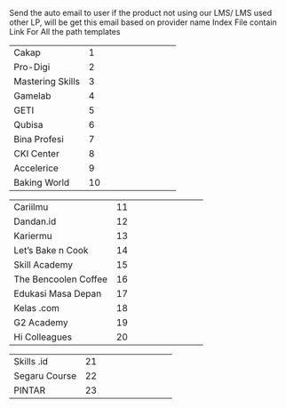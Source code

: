 Send the auto email to user if the product not using our LMS/ LMS used other LP, will be get this email based on provider name
Index File contain Link For All the path templates

|                  |    |   |   |   |   |   |   |   |   |
|------------------|----|---|---|---|---|---|---|---|---|
| Cakap            | 1  |   |   |   |   |   |   |   |   |
| Pro-Digi         | 2  |   |   |   |   |   |   |   |   |
| Mastering Skills | 3  |   |   |   |   |   |   |   |   |
| Gamelab          | 4  |   |   |   |   |   |   |   |   |
| GETI             | 5  |   |   |   |   |   |   |   |   |
| Qubisa           | 6  |   |   |   |   |   |   |   |   |
| Bina Profesi     | 7  |   |   |   |   |   |   |   |   |
| CKI Center       | 8  |   |   |   |   |   |   |   |   |
| Accelerice       | 9  |   |   |   |   |   |   |   |   |
| Baking World     | 10 |   |   |   |   |   |   |   |   |

|                      |    |   |   |   |   |   |   |   |   |
|----------------------|----|---|---|---|---|---|---|---|---|
| Cariilmu             | 11 |   |   |   |   |   |   |   |   |
| Dandan.id            | 12 |   |   |   |   |   |   |   |   |
| Kariermu             | 13 |   |   |   |   |   |   |   |   |
| Let’s Bake n Cook    | 14 |   |   |   |   |   |   |   |   |
| Skill Academy        | 15 |   |   |   |   |   |   |   |   |
| The Bencoolen Coffee | 16 |   |   |   |   |   |   |   |   |
| Edukasi Masa Depan   | 17 |   |   |   |   |   |   |   |   |
| Kelas .com           | 18 |   |   |   |   |   |   |   |   |
| G2 Academy           | 19 |   |   |   |   |   |   |   |   |
| Hi Colleagues        | 20 |   |   |   |   |   |   |   |   |


|               |    |   |   |   |   |   |   |   |   |
|---------------|----|---|---|---|---|---|---|---|---|
| Skills .id    | 21 |   |   |   |   |   |   |   |   |
| Segaru Course | 22 |   |   |   |   |   |   |   |   |
| PINTAR        | 23 |   |   |   |   |   |   |   |   |

